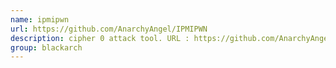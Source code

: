 ```yaml
---
name: ipmipwn
url: https://github.com/AnarchyAngel/IPMIPWN
description: cipher 0 attack tool. URL : https://github.com/AnarchyAngel/IPMIPWN Groups : blackarch blackarch-cracker blackarch-automation
group: blackarch
---
```

